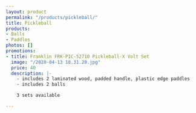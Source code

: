 ```yaml
---
layout: product
permalink: "/products/pickleball/"
title: Pickleball
products:
- Balls
- Paddles
photos: []
promotions:
- title: Franklin FRK-PIC-52710 Pickleball-X Volt Set
  image: "/2020-04-13 10.31.20.jpg"
  price: 40
  description: |-
    - includes 2 laminated wood, padded handle, plastic edge paddles
    - includes 2 balls

    3 sets available

---
```

